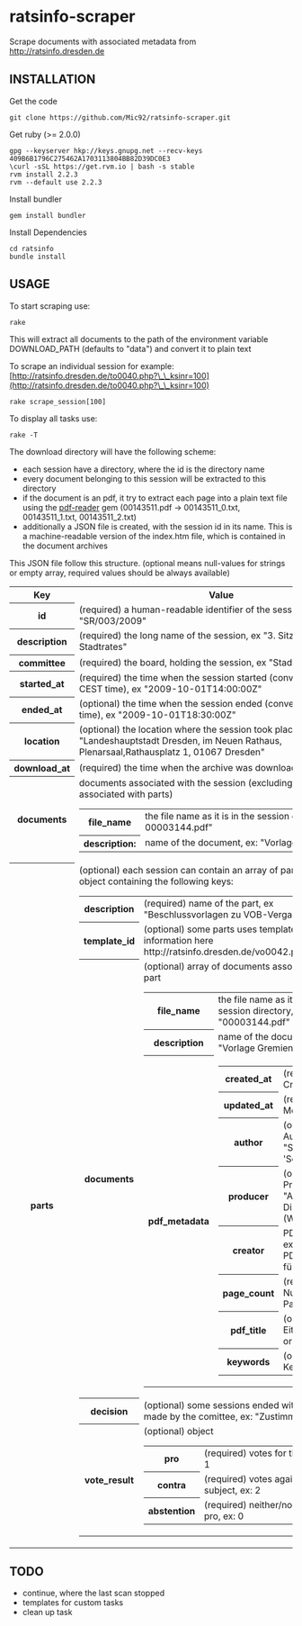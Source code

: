 ratsinfo-scraper
================

Scrape documents with associated metadata from http://ratsinfo.dresden.de

INSTALLATION
------------

Get the code

    git clone https://github.com/Mic92/ratsinfo-scraper.git

Get ruby (>= 2.0.0)

    gpg --keyserver hkp://keys.gnupg.net --recv-keys 409B6B1796C275462A1703113804BB82D39DC0E3
    \curl -sSL https://get.rvm.io | bash -s stable
    rvm install 2.2.3
    rvm --default use 2.2.3

Install bundler

    gem install bundler

Install Dependencies

    cd ratsinfo
    bundle install

USAGE
-----

To start scraping use:

    rake

This will extract all documents to the path of the environment variable DOWNLOAD_PATH (defaults to "data") and convert it to plain text

To scrape an individual session for example: [http://ratsinfo.dresden.de/to0040.php?\_\_ksinr=100](http://ratsinfo.dresden.de/to0040.php?\_\_ksinr=100)

    rake scrape_session[100]

To display all tasks use:

    rake -T

The download directory will have the following scheme:

- each session have a directory, where the id is the directory name
- every document belonging to this session will be extracted to this directory
- if the document is an pdf, it try to extract each page into a plain text file using the
  [pdf-reader](https://github.com/yob/pdf-reader) gem (00143511.pdf -> 00143511_0.txt, 00143511_1.txt, 00143511_2.txt)
- additionally a JSON file is created, with the session id in its name. This is a machine-readable
  version of the index.htm file, which is contained in the document archives

This JSON file follow this structure. (optional means null-values
for strings or empty array, required values should be always available)

<table>
<tr>
  <th>Key</th> <th>Value</th>
</tr>
<tr>
  <th>id</th>
  <td>(required) a human-readable identifier of the session, ex: "SR/003/2009"</td>
</tr>
<tr>
  <th>description</th>
  <td>(required) the long name of the session, ex "3. Sitzung des Stadtrates"</td>
</tr>
<tr>
  <th>committee</th>
  <td>(required) the board, holding the session, ex "Stadtrat"</td>
</tr>
<tr>
  <th>started_at</th>
  <td>(required) the time when the session started (converted from CEST time), ex "2009-10-01T14:00:00Z"</td>
</tr>
<tr>
  <th>ended_at</th>
  <td>(optional) the time when the session ended (converted from CEST time), ex "2009-10-01T18:30:00Z"</td>
</tr>
<tr>
  <th>location</th>
  <td>(optional) the location where the session took place,
      ex "Landeshauptstadt Dresden,  im Neuen Rathaus, Plenarsaal,Rathausplatz 1, 01067 Dresden"</td>
</tr>
<tr>
  <th>download_at</th>
  <td>(required) the time when the archive was downloaded</td>
</tr>
<tr>
  <th>documents</th>
  <td>documents associated with the session (excluding those associated
    with parts)
    <table>
       <tr>
         <th>file_name</th>
         <td>the file name as it is in the session directory, ex: 00003144.pdf"</td>
       </tr>
       <tr>
         <th>description:</th>
         <td>name of the document, ex: "Vorlage Gremien"</td>
       </tr>
    </table>
  </td>
</tr>
<tr>
  <th>parts</th>
  <td>(optional) each session can contain an array of parts.
      a part is an object containing the following keys:
    <table>
    <tr>
      <th>description</th>
      <td>(required) name of the part, ex "Beschlussvorlagen zu VOB-Vergaben"</td>
    </tr>
    <tr>
      <th>template_id</th>
      <td>(optional) some parts uses templates, further information here http://ratsinfo.dresden.de/vo0042.php</td>
    </tr>
    <tr>
      <th>documents</th>
      <td>
      (optional) array of documents associated with this part
        <table>
          <tr>
            <th>file_name</th>
            <td>the file name as it is in the session directory, ex: "00003144.pdf"</td>
          </tr>
          <tr>
            <th>description</th>
            <td>name of the document, ex: "Vorlage Gremien"</td>
          </tr>
          <tr>
            <th>pdf_metadata</th>
            <td>
              <table>
                <tr>
                  <th>created_at</th>
                  <td>(required) PDF CreationDate</td>
                </tr>
                <tr>
                  <th>updated_at</th>
                  <td>(required) PDF ModDate</td>
                </tr>
                <tr>
                  <th>author</th>
                  <td>(optional) PDF Author, ex: "Sitzungsdienst 'Session'"</td>
                </tr>
                <tr>
                  <th>producer</th>
                  <td>(optional) PDF Producer, ex: "Acrobat Distiller 8.1.0 (Windows)"</td>
                </tr>
                <tr>
                  <th>creator</th>
                  <td>PDF Creator, ex: "Acrobat PDFMaker 8.1 für Word"</td>
                </tr>
                <tr>
                  <th>page_count</th>
                  <td>(required) Number of Pages</td>
                </tr>
                <tr>
                  <th>pdf_title</th>
                  <td>(optional) Either PDF Title or Subject</td>
                </tr>
                <tr>
                  <th>keywords</th>
                  <td>(optional) PDF Keywords</td>
                </tr>
              </table>
            </td>
          </tr>
        </table>
      </td>
    </tr>
    <tr>
      <th>decision</th>
      <td>(optional) some sessions ended with a decision made by the comittee, ex: "Zustimmung"</td>
    </tr>
    <tr>
      <th>vote_result</th>
      <td>(optional) object
        <table>
          <tr>
            <th>pro</th>
            <td>(required) votes for the subject, ex: 1</td>
          </tr>
          <tr>
            <th>contra</th>
            <td>(required) votes against the subject, ex: 2</td>
          </tr>
          <tr>
            <th>abstention</th>
            <td>(required) neither/nor contra or pro, ex: 0</td>
         </tr>
        </table>
      </td>
    </tr>
    </table>
  </td>
  </tr>
</table>

TODO
----

- continue, where the last scan stopped
- templates for custom tasks
- clean up task
